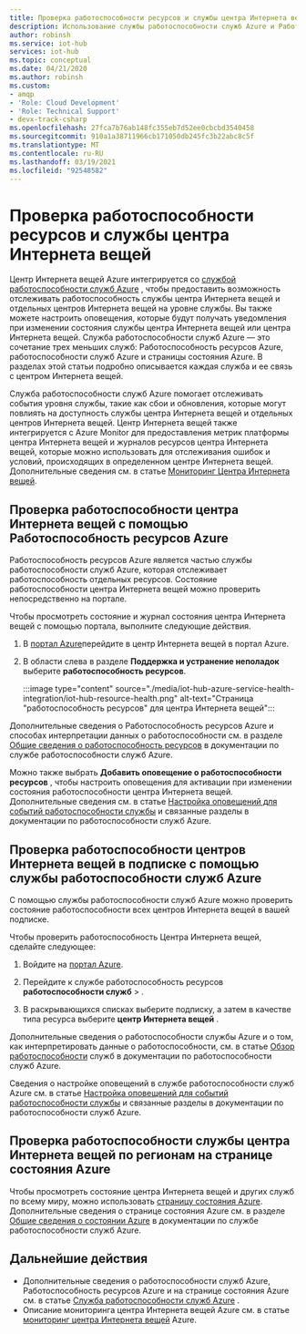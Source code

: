 ```yaml
---
title: Проверка работоспособности ресурсов и службы центра Интернета вещей Azure | Документация Майкрософт
description: Использование службы работоспособности служб Azure и Работоспособность ресурсов Azure для мониторинга центра Интернета вещей
author: robinsh
ms.service: iot-hub
services: iot-hub
ms.topic: conceptual
ms.date: 04/21/2020
ms.author: robinsh
ms.custom:
- amqp
- 'Role: Cloud Development'
- 'Role: Technical Support'
- devx-track-csharp
ms.openlocfilehash: 27fca7b76ab148fc355eb7d52ee0cbcbd3540458
ms.sourcegitcommit: 910a1a38711966cb171050db245fc3b22abc8c5f
ms.translationtype: MT
ms.contentlocale: ru-RU
ms.lasthandoff: 03/19/2021
ms.locfileid: "92548582"
---
```

# <a name="check-iot-hub-service-and-resource-health"></a>Проверка работоспособности ресурсов и службы центра Интернета вещей

Центр Интернета вещей Azure интегрируется со [службой работоспособности служб Azure](../service-health/overview.md) , чтобы предоставить возможность отслеживать работоспособность службы центра Интернета вещей и отдельных центров Интернета вещей на уровне службы. Вы также можете настроить оповещения, которые будут получать уведомления при изменении состояния службы центра Интернета вещей или центра Интернета вещей. Служба работоспособности служб Azure — это сочетание трех меньших служб: Работоспособность ресурсов Azure, работоспособности служб Azure и страницы состояния Azure. В разделах этой статьи подробно описывается каждая служба и ее связь с центром Интернета вещей.

Служба работоспособности служб Azure помогает отслеживать события уровня службы, такие как сбои и обновления, которые могут повлиять на доступность службы центра Интернета вещей и отдельных центров Интернета вещей. Центр Интернета вещей также интегрируется с Azure Monitor для предоставления метрик платформы центра Интернета вещей и журналов ресурсов центра Интернета вещей, которые можно использовать для отслеживания ошибок и условий, происходящих в определенном центре Интернета вещей. Дополнительные сведения см. в статье [Мониторинг Центра Интернета вещей](monitor-iot-hub.md).

## <a name="check-health-of-an-iot-hub-with-azure-resource-health"></a>Проверка работоспособности центра Интернета вещей с помощью Работоспособность ресурсов Azure

Работоспособность ресурсов Azure является частью службы работоспособности служб Azure, которая отслеживает работоспособность отдельных ресурсов. Состояние работоспособности центра Интернета вещей можно проверить непосредственно на портале.

Чтобы просмотреть состояние и журнал состояния центра Интернета вещей с помощью портала, выполните следующие действия.

1. В [портал Azure](https://portal.azure.com)перейдите в центр Интернета вещей в портал Azure.

1. В области слева в разделе **Поддержка и устранение неполадок** выберите **работоспособность ресурсов**.

    :::image type="content" source="./media/iot-hub-azure-service-health-integration/iot-hub-resource-health.png" alt-text="Страница &quot;работоспособность ресурсов&quot; для центра Интернета вещей":::

Дополнительные сведения о Работоспособность ресурсов Azure и способах интерпретации данных о работоспособности см. в разделе [Общие сведения о работоспособность ресурсов](../service-health/resource-health-overview.md) в документации по службе работоспособности служб Azure.

Можно также выбрать **Добавить оповещение о работоспособности ресурсов** , чтобы настроить оповещения для активации при изменении состояния работоспособности центра Интернета вещей. Дополнительные сведения см. в статье [Настройка оповещений для событий работоспособности службы](../service-health/alerts-activity-log-service-notifications-portal.md) и связанные разделы в документации по работоспособности служб Azure.

## <a name="check-health-of-iot-hubs-in-your-subscription-with-azure-service-health"></a>Проверка работоспособности центров Интернета вещей в подписке с помощью службы работоспособности служб Azure

С помощью службы работоспособности служб Azure можно проверить состояние работоспособности всех центров Интернета вещей в вашей подписке.

Чтобы проверить работоспособность Центра Интернета вещей, сделайте следующее:

1. Войдите на [портал Azure](https://portal.azure.com).

2. Перейдите к службе работоспособность ресурсов **работоспособности служб**  >  .

3. В раскрывающихся списках выберите подписку, а затем в качестве типа ресурса выберите **центр Интернета вещей** .

Дополнительные сведения о работоспособности службы Azure и о том, как интерпретировать данные о работоспособности, см. в статье [Обзор работоспособности](../service-health/service-health-overview.md) служб в документации по работоспособности служб Azure.

Сведения о настройке оповещений в службе работоспособности служб Azure см. в статье [Настройка оповещений для событий работоспособности службы](../service-health/alerts-activity-log-service-notifications-portal.md) и связанные разделы в документации по работоспособности служб Azure.

## <a name="check-health-of-the-iot-hub-service-by-region-on-azure-status-page"></a>Проверка работоспособности службы центра Интернета вещей по регионам на странице состояния Azure

Чтобы просмотреть состояние центра Интернета вещей и других служб по всему миру, можно использовать [страницу состояния Azure](https://status.azure.com/status). Дополнительные сведения о странице состояния Azure см. в разделе [Общие сведения о состоянии Azure](../service-health/azure-status-overview.md) в документации по службе работоспособности служб Azure.

## <a name="next-steps"></a>Дальнейшие действия

* Дополнительные сведения о работоспособности служб Azure, Работоспособность ресурсов Azure и на странице состояния Azure см. в статье [Служба работоспособности служб Azure](../service-health/overview.md) .
* Описание мониторинга центра Интернета вещей Azure см. в статье [мониторинг центра Интернета вещей](monitor-iot-hub.md) Azure.
